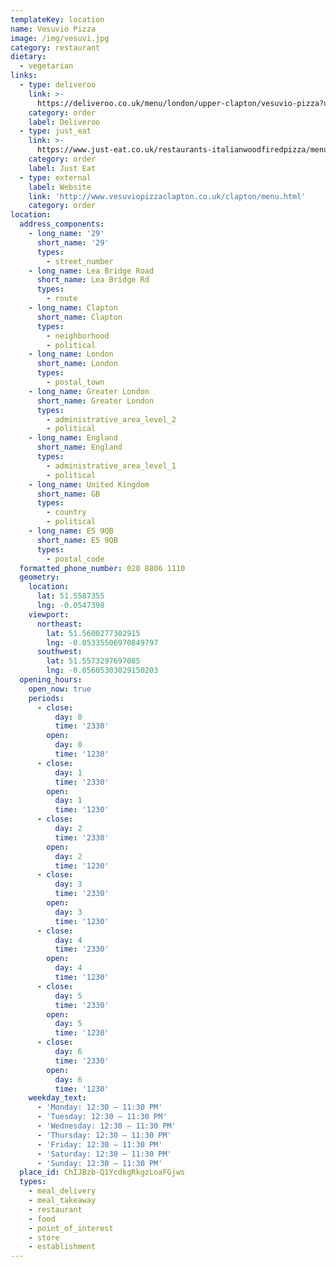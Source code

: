 ```yaml
---
templateKey: location
name: Vesuvio Pizza
image: /img/vesuvi.jpg
category: restaurant
dietary:
  - vegetarian
links:
  - type: deliveroo
    link: >-
      https://deliveroo.co.uk/menu/london/upper-clapton/vesuvio-pizza?utm_medium=affiliate&utm_source=google_maps_link
    category: order
    label: Deliveroo
  - type: just_eat
    link: >-
      https://www.just-eat.co.uk/restaurants-italianwoodfiredpizza/menu?utm_source=google&utm_medium=organic&utm_campaign=orderaction
    category: order
    label: Just Eat
  - type: external
    label: Website
    link: 'http://www.vesuviopizzaclapton.co.uk/clapton/menu.html'
    category: order
location:
  address_components:
    - long_name: '29'
      short_name: '29'
      types:
        - street_number
    - long_name: Lea Bridge Road
      short_name: Lea Bridge Rd
      types:
        - route
    - long_name: Clapton
      short_name: Clapton
      types:
        - neighborhood
        - political
    - long_name: London
      short_name: London
      types:
        - postal_town
    - long_name: Greater London
      short_name: Greater London
      types:
        - administrative_area_level_2
        - political
    - long_name: England
      short_name: England
      types:
        - administrative_area_level_1
        - political
    - long_name: United Kingdom
      short_name: GB
      types:
        - country
        - political
    - long_name: E5 9QB
      short_name: E5 9QB
      types:
        - postal_code
  formatted_phone_number: 020 8806 1110
  geometry:
    location:
      lat: 51.5587355
      lng: -0.0547398
    viewport:
      northeast:
        lat: 51.5600277302915
        lng: -0.05335506970849797
      southwest:
        lat: 51.5573297697085
        lng: -0.05605303029150203
  opening_hours:
    open_now: true
    periods:
      - close:
          day: 0
          time: '2330'
        open:
          day: 0
          time: '1230'
      - close:
          day: 1
          time: '2330'
        open:
          day: 1
          time: '1230'
      - close:
          day: 2
          time: '2330'
        open:
          day: 2
          time: '1230'
      - close:
          day: 3
          time: '2330'
        open:
          day: 3
          time: '1230'
      - close:
          day: 4
          time: '2330'
        open:
          day: 4
          time: '1230'
      - close:
          day: 5
          time: '2330'
        open:
          day: 5
          time: '1230'
      - close:
          day: 6
          time: '2330'
        open:
          day: 6
          time: '1230'
    weekday_text:
      - 'Monday: 12:30 – 11:30 PM'
      - 'Tuesday: 12:30 – 11:30 PM'
      - 'Wednesday: 12:30 – 11:30 PM'
      - 'Thursday: 12:30 – 11:30 PM'
      - 'Friday: 12:30 – 11:30 PM'
      - 'Saturday: 12:30 – 11:30 PM'
      - 'Sunday: 12:30 – 11:30 PM'
  place_id: ChIJBzb-Q1YcdkgRkgzLoaFGjws
  types:
    - meal_delivery
    - meal_takeaway
    - restaurant
    - food
    - point_of_interest
    - store
    - establishment
---
```

